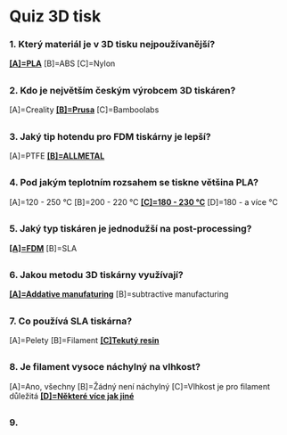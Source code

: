 # Quiz 3D tisk
### 1. Který materiál je v 3D tisku nejpoužívanější?
<ins>**[A]=PLA**</ins> 
[B]=ABS 
[C]=Nylon
##
### 2. Kdo je největším českým výrobcem 3D tiskáren?
[A]=Creality 
<ins>**[B]=Prusa**</ins>
[C]=Bamboolabs
##
### 3. Jaký tip hotendu pro FDM tiskárny je lepší?
[A]=PTFE 
<ins>**[B]=ALLMETAL**</ins>
##
### 4. Pod jakým teplotním rozsahem se tiskne většina PLA?
[A]=120 - 250 °C 
[B]=200 - 220 °C 
<ins>**[C]=180 - 230 °C**</ins> 
[D]=180 - a více °C
##
### 5. Jaký typ tiskáren je jednodužší na post-processing?
<ins>**[A]=FDM**</ins>
[B]=SLA
##
### 6. Jakou metodu 3D tiskárny využívají?
<ins>**[A]=Addative manufaturing**</ins>
[B]=subtractive manufacturing
##
### 7. Co používá SLA tiskárna?
[A]=Pelety
[B]=Filament
<ins>**[C]Tekutý resin**</ins>
##
### 8. Je filament vysoce náchylný na vlhkost?
[A]=Ano, všechny
[B]=Žádný není náchylný
[C]=Vlhkost je pro filament důležitá
<ins>**[D]=Některé více jak jiné**</ins>
##
### 9. 




